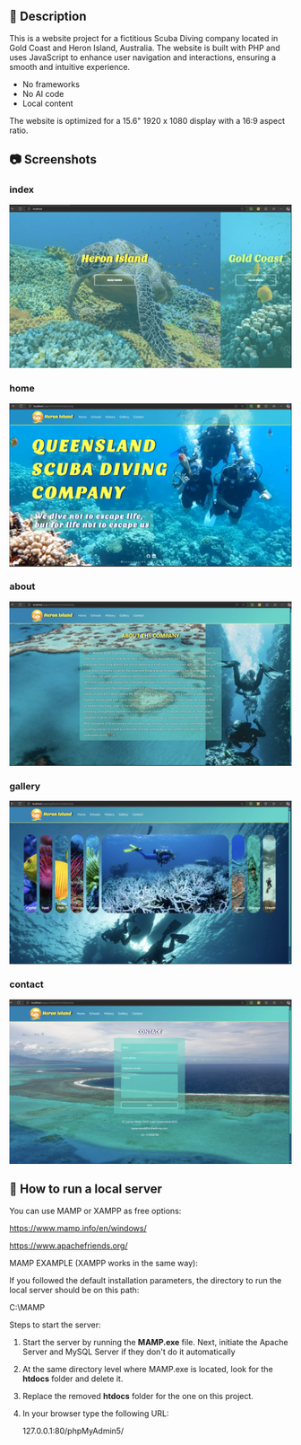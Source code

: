 ## 📄 Description

This is a website project for a fictitious Scuba Diving company located in Gold Coast and Heron Island, Australia. 
The website is built with PHP and uses JavaScript to enhance user navigation and interactions, ensuring a smooth and intuitive experience.    

* No frameworks
* No AI code
* Local content

The website is optimized for a 15.6" 1920 x 1080 display with a 16:9 aspect ratio.

## 📷 Screenshots

### index
![Screenshot1](screenshots/Screenshot1.webp)

### home
![Screenshot2](screenshots/Screenshot2.webp)

### about
![Screenshot3](screenshots/Screenshot3.webp)

### gallery
![Screenshot4](screenshots/Screenshot4.webp)

### contact
![Screenshot5](screenshots/Screenshot5.webp)


## 📒 How to run a local server

You can use MAMP or XAMPP as free options:

https://www.mamp.info/en/windows/

https://www.apachefriends.org/

MAMP EXAMPLE (XAMPP works in the same way):

If you followed the default installation parameters, the directory to run the local server should be on this path: 

   C:\MAMP

Steps to start the server:

1. Start the server by running the <strong>MAMP.exe</strong> file. Next, initiate the Apache Server and MySQL Server if they don't do it automatically

2. At the same directory level where MAMP.exe is located, look for the <strong>htdocs</strong> folder and delete it.

3. Replace the removed <strong>htdocs</strong> folder for the one on this project.

4. In your browser type the following URL: 

   127.0.0.1:80/phpMyAdmin5/


  




